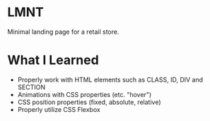 # LMNT
Minimal landing page for a retail store.

# What I Learned
- Properly work with HTML elements such as CLASS, ID, DIV and SECTION
- Animations with CSS properties (etc. "hover")
- CSS position properties (fixed, absolute, relative)
- Properly utilize CSS Flexbox 
